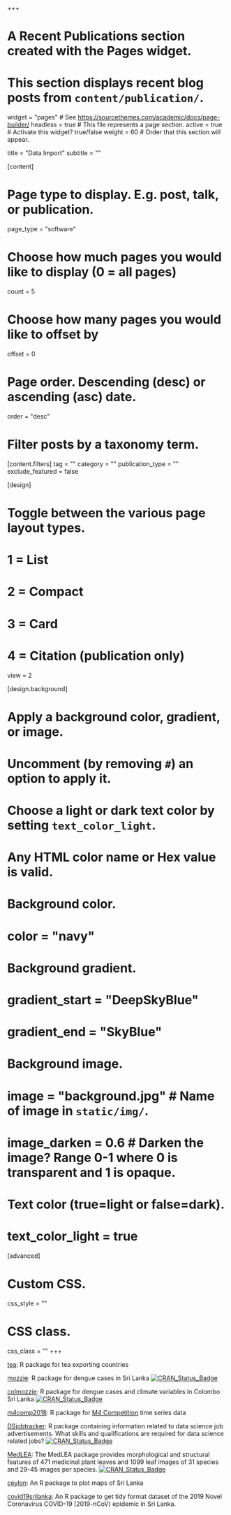 +++
# A Recent Publications section created with the Pages widget.
# This section displays recent blog posts from `content/publication/`.

widget = "pages"  # See https://sourcethemes.com/academic/docs/page-builder/
headless = true  # This file represents a page section.
active = true  # Activate this widget? true/false
weight = 60  # Order that this section will appear.

title = "Data Import"
subtitle = ""

[content]
  # Page type to display. E.g. post, talk, or publication.
  page_type = "software"
  
  # Choose how much pages you would like to display (0 = all pages)
  count = 5
  
  # Choose how many pages you would like to offset by
  offset = 0

  # Page order. Descending (desc) or ascending (asc) date.
  order = "desc"

  # Filter posts by a taxonomy term.
  [content.filters]
    tag = ""
    category = ""
    publication_type = ""
    exclude_featured = false
  
[design]
  # Toggle between the various page layout types.
  #   1 = List
  #   2 = Compact
  #   3 = Card
  #   4 = Citation (publication only)
  view = 2
  
[design.background]
  # Apply a background color, gradient, or image.
  #   Uncomment (by removing `#`) an option to apply it.
  #   Choose a light or dark text color by setting `text_color_light`.
  #   Any HTML color name or Hex value is valid.
    
  # Background color.
  # color = "navy"
  
  # Background gradient.
  # gradient_start = "DeepSkyBlue"
  # gradient_end = "SkyBlue"
  
  # Background image.
  # image = "background.jpg"  # Name of image in `static/img/`.
  # image_darken = 0.6  # Darken the image? Range 0-1 where 0 is transparent and 1 is opaque.

  # Text color (true=light or false=dark).
  # text_color_light = true  
  
[advanced]
 # Custom CSS. 
 css_style = ""
 
 # CSS class.
 css_class = ""
+++


<i class="fa fa-cog fa-spin" style="color:Maroon"></i> [tea](https://github.com/thiyangt/tea): R package for tea exporting countries

<i class="fa fa-cog fa-spin" style="color:Maroon"></i> [mozzie](https://github.com/thiyangt/mozzie): R package for dengue cases in Sri Lanka [![CRAN\_Status\_Badge](http://www.r-pkg.org/badges/version/mozzie)](https://cran.r-project.org/package=mozzie) 

<i class="fa fa-cog fa-spin" style="color:Maroon"></i> [colmozzie](https://github.com/thiyangt/colmozzie): R package for dengue cases and climate variables in Colombo Sri Lanka
[![CRAN_Status_Badge](http://www.r-pkg.org/badges/version/colmozzie)](https://cran.r-project.org/package=colmozzie)


<i class="fa fa-cog fa-spin" style="color:Maroon"></i> [m4comp2018](https://github.com/carlanetto/M4comp2018): R package for [M4 Competition](https://www.m4.unic.ac.cy/) time series data 

<i class="fa fa-cog fa-spin" style="color:Maroon"></i> [DSjobtracker](https://github.com/thiyangt/DSjobtracker): R package containing information related to data science job advertisements. What skills and qualifications are required for data science related jobs?
[![CRAN_Status_Badge](http://www.r-pkg.org/badges/version/DSjobtracker)](https://CRAN.R-project.org/package=DSjobtracker)

<i class="fa fa-cog fa-spin" style="color:Maroon"></i> [MedLEA](https://github.com/SMART-Research/MedLEA): The MedLEA package provides morphological and structural features of 471 medicinal plant leaves and 1099 leaf images of 31 species and 29-45 images per species.
[![CRAN\_Status\_Badge](http://www.r-pkg.org/badges/version/MedLEA)](https://CRAN.R-project.org/package=MedLEA)

<i class="fa fa-cog fa-spin" style="color:Maroon"></i> [ceylon](https://github.com/thiyangt/ceylon): An R package to plot maps of Sri Lanka

<i class="fa fa-cog fa-spin" style="color:Maroon"></i> [covid19srilanka](https://github.com/thiyangt/covid19srilanka): An R package to get tidy format dataset of the 2019 Novel Coronavirus COVID-19 (2019-nCoV) epidemic in Sri Lanka.